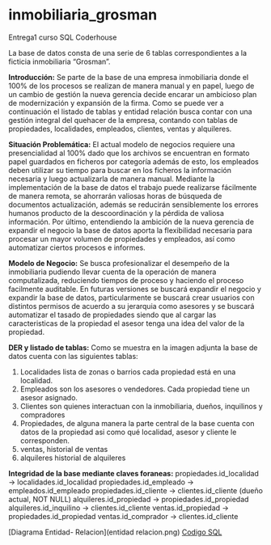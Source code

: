 # inmobiliaria_grosman
Entrega1 curso SQL Coderhouse


La base de datos consta de una serie de 6 tablas correspondientes a la ficticia inmobiliaria “Grosman”.

**Introducción:**
Se parte de la base de una empresa inmobiliaria donde el 100% de los procesos se realizan de manera manual y en papel, luego de un cambio de gestión la nueva gerencia decide encarar un ambicioso plan de modernización y expansión de la firma.
Como se puede ver a continuación el listado de tablas y entidad relación busca contar con una gestión integral del quehacer de la empresa, contando con tablas de propiedades, localidades, empleados, clientes, ventas y alquileres.


**Situación Problemática:**
El actual modelo de negocios requiere una presencialidad al 100% dado que los archivos se encuentran en formato papel guardados en ficheros por categoría además de esto, los empleados deben utilizar su tiempo para buscar en los ficheros la información necesaria y luego actualizarla de manera manual. Mediante la implementación de la base de datos el trabajo puede realizarse fácilmente de manera remota, se ahorrarán valiosas horas de búsqueda de documentos actualización, además se reducirán sensiblemente los errores humanos producto de la descoordinación y la pérdida de valiosa información. Por último, entendiendo la ambición de la nueva gerencia de expandir el negocio la base de datos aporta la flexibilidad necesaria para procesar un mayor volumen de propiedades y empleados, así como automatizar ciertos procesos e informes.

**Modelo de Negocio:**
Se busca profesionalizar el desempeño de la inmobiliaria pudiendo llevar cuenta de la operación de manera computalizada, reduciendo tiempos de proceso y haciendo el proceso facilmente auditable. En futuras versiones se buscará expandir el negocio y expandir la base de datos, particularmente se buscará crear usuarios con distintos permisos de acuerdo a su jerarquia como asesores y se buscará automatizar el tasado de propiedades siendo que al cargar las caracteristicas de la propiedad el asesor tenga una idea del valor de la propiedad.

**DER y listado de tablas:**
Como se muestra en la imagen adjunta la base de datos cuenta con las siguientes tablas:
1. Localidades lista de zonas o barrios cada propiedad está en una localidad.
2. Empleados son los asesores o vendedores. Cada propiedad tiene un asesor asignado.
3. Clientes son quienes interactuan con la inmobiliaria, dueños, inquilinos y compradores
4. Propiedades, de alguna manera la parte central de la base cuenta con datos de la propiedad asi como qué localidad, asesor y cliente le corresponden.
5. ventas, historial de ventas
6. alquileres historial de alquileres
   
**Integridad de la base mediante claves foraneas:**
propiedades.id_localidad → localidades.id_localidad
propiedades.id_empleado → empleados.id_empleado
propiedades.id_cliente → clientes.id_cliente (dueño actual, NOT NULL)
alquileres.id_propiedad → propiedades.id_propiedad
alquileres.id_inquilino → clientes.id_cliente
ventas.id_propiedad → propiedades.id_propiedad
ventas.id_comprador → clientes.id_cliente

[Diagrama Entidad- Relacion](entidad relacion.png)
[Codigo SQL]()


